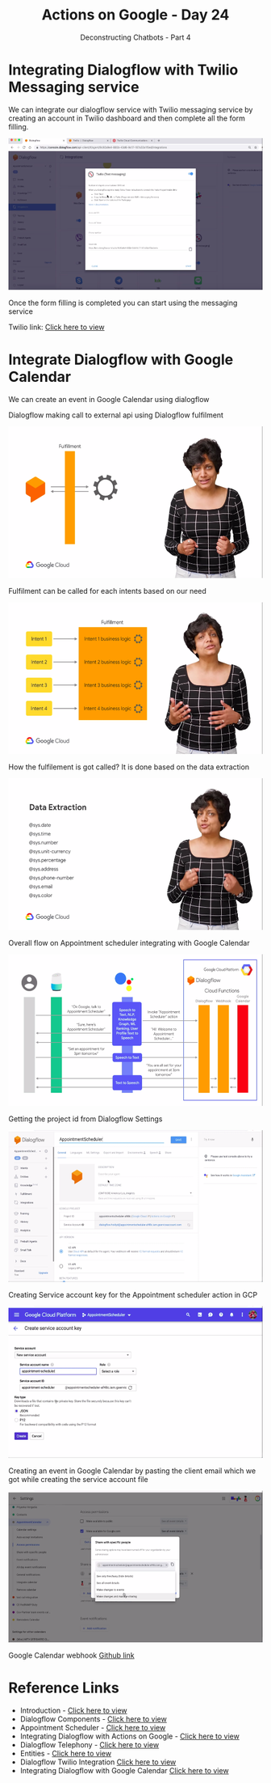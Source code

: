 <div align="center">
  <h1>Actions on Google - Day 24</h1>
  <p>Deconstructing Chatbots - Part 4</p>
</div>

# Integrating Dialogflow with Twilio Messaging service

We can integrate our dialogflow service with Twilio messaging service by creating an account in Twilio dashboard and then complete all the form filling.

<div align="center">
  <img src="../../assets/day24/twilo.png" alt="AoG" height="300">
</div>

Once the form filling is completed you can start using the messaging service

Twilio link: [Click here to view](https://www.twilio.com/)

# Integrate Dialogflow with Google Calendar

We can create an event in Google Calendar using dialogflow

Dialogflow making call to external api using Dialogflow fulfilment

<div align="center">
  <img src="../../assets/day24/fulfiment.png" alt="AoG" height="300">
</div>

Fulfilment can be called for each intents based on our need

<div align="center">
  <img src="../../assets/day24/fulfilement2.png" alt="AoG" height="300">
</div>

How the fulfilement is got called? It is done based on the data extraction

<div align="center">
  <img src="../../assets/day24/data-extraction.png" alt="AoG" height="300">
</div>

Overall flow on Appointment scheduler integrating with Google Calendar

<div align="center">
  <img src="../../assets/day24/dialogflow-calendar.png" alt="AoG" height="300">
</div>

Getting the project id from Dialogflow Settings

<div align="center">
  <img src="../../assets/day24/settings.png" alt="AoG" height="300">
</div>

Creating Service account key for the Appointment scheduler action in GCP

<div align="center">
  <img src="../../assets/day24/service-account.png" alt="AoG" height="300">
</div>

Creating an event in Google Calendar by pasting the client email which we got while creating the service account file

<div align="center">
  <img src="../../assets/day24/addemail.png" alt="AoG" height="300">
</div>

Google Calendar webhook [Github link](https://github.com/priyankavergadia/AppointmentScheduler-GoogleCalendar)

# Reference Links

* Introduction - [Click here to view](https://youtu.be/O00K10xP5MU?list=PLIivdWyY5sqK5SM34zbkitWLOV-b3V40B)
* Dialogflow Components - [Click here to view](https://youtu.be/Ov3CDTxZRQc?list=PLIivdWyY5sqK5SM34zbkitWLOV-b3V40B)
* Appointment Scheduler - [Click here to view](https://youtu.be/oU88sHd6ilE?list=PLIivdWyY5sqK5SM34zbkitWLOV-b3V40B)
* Integrating Dialogflow with Actions on Google - [Click here to view](https://youtu.be/z5f52sMgJLQ?list=PLIivdWyY5sqK5SM34zbkitWLOV-b3V40B)
* Dialogflow Telephony - [Click here to view](https://youtu.be/whZPw0HFnTE?list=PLIivdWyY5sqK5SM34zbkitWLOV-b3V40B)
* Entities - [Click here to view](https://youtu.be/UmMRW3kG738?list=PLIivdWyY5sqK5SM34zbkitWLOV-b3V40B)
* Dialogflow Twilio Integration [Click here to view](https://youtu.be/t6ecd3Hi_hY?list=PLIivdWyY5sqK5SM34zbkitWLOV-b3V40B)
* Integrating Dialogflow with Google Calendar [Click here to view](https://youtu.be/4_MvIf_ULgc?list=PLIivdWyY5sqK5SM34zbkitWLOV-b3V40B)